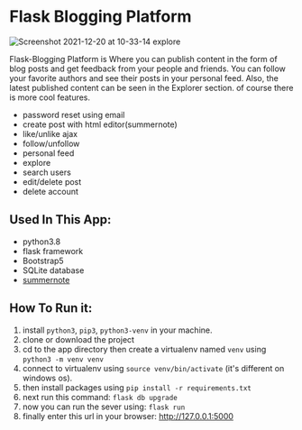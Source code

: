 # Flask Blogging Platform
![Screenshot 2021-12-20 at 10-33-14 explore](https://user-images.githubusercontent.com/71011395/146785396-41bae187-b7c2-4659-8b32-e6aa164b0a5d.png)

Flask-Blogging Platform is Where you can publish content in the form of blog posts and get feedback from your people and friends.
You can follow your favorite authors and see their posts in your personal feed. Also, the latest published content can be seen in the Explorer section.
of course there is more cool features.

- password reset using email
- create post with html editor(summernote)
- like/unlike ajax
- follow/unfollow
- personal feed
- explore
- search users
- edit/delete post
- delete account


## Used In This App:
- python3.8
- flask framework
- Bootstrap5
- SQLite database
- [summernote](https://summernote.org/)


## How To Run it:
1. install ```python3```, ```pip3```, ```python3-venv``` in your machine.
2. clone or download the project
3. cd to the app directory then create a virtualenv named ```venv``` using ```python3 -m venv venv```
4. connect to virtualenv using ```source venv/bin/activate``` (it's different on windows os).
5. then install packages using ```pip install -r requirements.txt```
6. next run this command: ```flask db upgrade```
7. now you can run the sever using: ```flask run```
8. finally enter this url in your browser: http://127.0.0.1:5000
